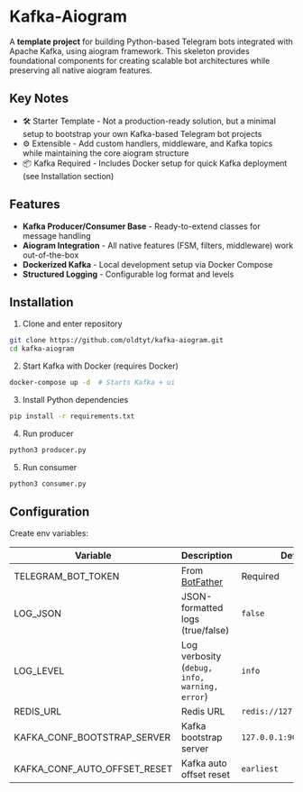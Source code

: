 # Kafka-Aiogram
A **template project** for building Python-based Telegram bots integrated with Apache Kafka, using aiogram framework.
This skeleton provides foundational components for creating scalable bot architectures while preserving all native aiogram features.

## Key Notes
* 🛠 Starter Template - Not a production-ready solution, but a minimal setup to bootstrap your own Kafka-based Telegram bot projects
* ⚙️ Extensible - Add custom handlers, middleware, and Kafka topics while maintaining the core aiogram structure
* 📦 Kafka Required - Includes Docker setup for quick Kafka deployment (see Installation section)

## Features
* **Kafka Producer/Consumer Base** - Ready-to-extend classes for message handling
* **Aiogram Integration** - All native features (FSM, filters, middleware) work out-of-the-box
* **Dockerized Kafka** - Local development setup via Docker Compose
* **Structured Logging** - Configurable log format and levels

## Installation

1. Clone and enter repository
```bash
git clone https://github.com/oldtyt/kafka-aiogram.git
cd kafka-aiogram
```
2. Start Kafka with Docker (requires Docker)
```bash
docker-compose up -d  # Starts Kafka + ui
```
3. Install Python dependencies

```bash
pip install -r requirements.txt
```
4. Run producer
```bash
python3 producer.py
```
5. Run consumer
```bash
python3 consumer.py
```

## Configuration

Create env variables:

|Variable | Description | Default |
|-|-|-|
| TELEGRAM_BOT_TOKEN | From [BotFather](https://t.me/BotFather) |	Required |
| LOG_JSON | JSON-formatted logs (true/false)| `false` |
| LOG_LEVEL	| Log verbosity (`debug, info, warning, error`)	| `info` |
| REDIS_URL | Redis URL | `redis://127.0.0.1:6379/0` |
| KAFKA_CONF_BOOTSTRAP_SERVER | Kafka bootstrap server | `127.0.0.1:9092` |
| KAFKA_CONF_AUTO_OFFSET_RESET | Kafka auto offset reset | `earliest` |
